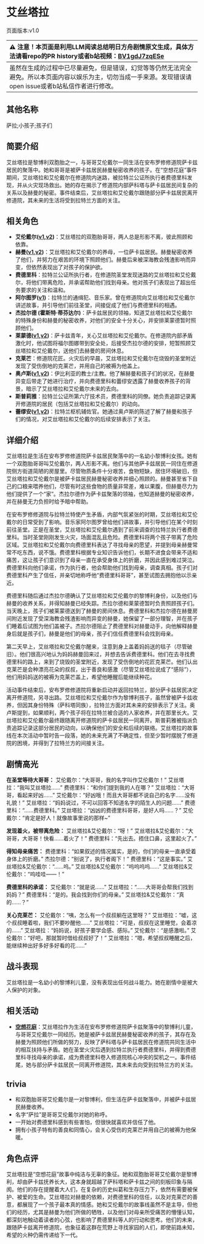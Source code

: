 # 艾丝塔拉
页面版本:v1.0
 

| :warning: 注意！本页面是利用LLM阅读总结明日方舟剧情原文生成，具体方法请看repo的PR history或者b站视频：[BV1gdJ7zqESe](https://www.bilibili.com/video/BV1gdJ7zqESe/)         |
|:----------------------------|
| 虽然在生成的过程中已尽量避免，但是错误，幻觉等等仍然无法完全避免。所以本页面内容以娱乐为主，切勿当成一手来源。发现错误请open issue或者b站私信作者进行修改。|



## 其他名称
萨拉;小孩子;孩子们
## 简要介绍
艾丝塔拉是黎博利双胞胎之一，与哥哥艾伦戴尔一同生活在安布罗修修道院萨卡兹居民的聚落中。她和哥哥是被萨卡兹居民赫曼秘密收养的孩子。在“空想花庭”事件期间，艾丝塔拉和艾伦戴尔在修道院内迷路，被拉特兰公证所执行者费德里科发现，并从火灾现场救出。她的存在揭示了修道院内部萨科塔与萨卡兹居民间复杂的关系以及赫曼的秘密。事件结束后，艾丝塔拉和艾伦戴尔跟随部分萨卡兹居民离开修道院，其未来的生活将受到拉特兰方面的关注。
## 相关角色
-   **艾伦戴尔([v1](extended_char_ai_lun_dai_er.md),[v2](../char_v3/extended_char_ai_lun_dai_er.md))**：艾丝塔拉的双胞胎哥哥，两人总是形影不离，彼此照顾和依靠。
-   **赫曼([v1](extended_char_he_man.md),[v2](../char_v3/extended_char_he_man.md))**：艾丝塔拉和艾伦戴尔的养母，一位萨卡兹居民。赫曼秘密收养了他们，并努力在艰苦的环境下照顾他们。赫曼后来被深海教会残渣影响而异变，但依然表现出了对孩子的保护欲。
-   **费德里科**：拉特兰公证所执行者，在修道院圣堂发现迷路的艾丝塔拉和艾伦戴尔，将他们带离危险，并承诺帮助他们找到母亲。他对孩子们表现出了超出任务要求的关注和温和。
-   **阿尔图罗([v1](extended_char_a_er_tu_luo.md))**：拉特兰的通缉犯、音乐家。曾在修道院向艾丝塔拉和艾伦戴尔讲述故事，并引导他们前往圣堂，间接促成了他们与费德里科的相遇。
-   **杰拉尔德 (霍斯特·蒂芬达尔)**：萨卡兹居民的领袖，知道艾丝塔拉和艾伦戴尔的特殊身份和赫曼的秘密收养，对他们的安全十分关心，并安排莱蒙德暂时照顾他们。
-   **莱蒙德([v1](extended_char_lai_meng_de.md),[v2](../char_v3/extended_char_lai_meng_de.md))**：萨卡兹青年，关心艾丝塔拉和艾伦戴尔。在修道院内部矛盾激化时，他试图将福尔图娜带到安全处，后接受杰拉尔德的安排，短暂照顾艾丝塔拉和艾伦戴尔，送他们去赫曼的房间休息。
-   **克莱芒**：修道院花匠。火灾后的早晨，艾丝塔拉和艾伦戴尔在烧毁的圣堂附近发现了受伤倒地的克莱芒，并用自己的被褥为他盖上。
-   **奥卢斯([v1](extended_char_ao_lu_si.md),[v2](../char_v3/extended_char_ao_lu_si.md))**：伊比利亚的教士/主教。他了解赫曼和孩子们的状况，在赫曼异变后带走了她进行治疗，并向费德里科和蕾缪安透露了赫曼收养孩子的背景，暗示了艾丝塔拉和艾伦戴尔未来的去向。
-   **斯普莉雅**：拉特兰公证所第六厅技术员，费德里科的同僚。她负责追踪记录离开修道院的居民（包括艾丝塔拉和艾伦戴尔）的动向。
-   **蕾缪安([v1](char_4193_lemuen.md),[v2](../char_v3/char_4193_lemuen.md))**：拉特兰枢机辅佐官。她通过奥卢斯的陈述了解了赫曼和孩子们的情况，对艾丝塔拉和艾伦戴尔的后续安排表示了关注。
## 详细介绍
艾丝塔拉是生活在安布罗修修道院萨卡兹居民聚落中的一名幼小黎博利女孩。她有一个双胞胎哥哥叫艾伦戴尔，两人形影不离。他们与其他萨卡兹居民一同住在修道院侧方街道简陋的房屋里。尽管物质条件十分艰苦，食物短缺，居住环境破旧，但艾丝塔拉和艾伦戴尔是被萨卡兹居民赫曼秘密收养并细心照顾的。赫曼甚至省下自己的口粮来喂养他们，尽管有时这些食物的质量非常差，难以果腹，但赫曼尽力为他们提供了一个“家”。杰拉尔德作为萨卡兹聚落的领袖，也知道赫曼的秘密收养，并在赫曼无力负担时给予暗中帮助。

在安布罗修修道院与拉特兰特使产生矛盾，内部气氛紧张的时期，艾丝塔拉和艾伦戴尔的日常受到了影响。音乐家阿尔图罗曾给他们讲故事，并引导他们在某个时刻前往圣堂。正是在圣堂，艾丝塔拉和艾伦戴尔遇到了前来调查的拉特兰执行者费德里科。当时圣堂刚刚发生火灾，场面混乱且危险。费德里科将两个孩子带离了危险区域。艾丝塔拉和艾伦戴尔向费德里科表达了寻找母亲的愿望，并提到母亲赫曼常常不吃东西，说不饿。费德里科根据专业知识告诉他们，长期不进食会带来不适和痛苦，这让孩子们意识到了母亲一直在承受身体上的折磨，并因此感到难过哭泣。费德里科向他们承诺，作为执行者，他会帮助他们找到母亲，调查真相。孩子们对费德里科产生了信任，并亲切地称呼他“费德里科哥哥”，甚至试图去拥抱他以示亲近。

费德里科随后通过杰拉尔德确认了艾丝塔拉和艾伦戴尔的黎博利身份，以及他们与赫曼的收养关系，并得知赫曼已经失踪。杰拉尔德和莱蒙德暂时负责照顾孩子们。当天晚上，孩子们被莱蒙德送到了赫曼的房间休息。费德里科和杰拉尔德在赫曼房间附近发现了受深海教会残渣影响而异变的赫曼，她保留了一部分理智，并在孩子们睡着后试图为他们盖被子。杰拉尔德阻止了费德里科对赫曼动手，向他解释赫曼身后就是孩子们，赫曼是他们的母亲，孩子们信任费德里科会找到母亲。

第二天早上，艾丝塔拉和艾伦戴尔醒来，注意到身上盖着妈妈送的毯子（尽管破旧）。他们很高兴地认为妈妈赫曼回来过，并想去告诉费德里科。他们在去寻找费德里科的路上，来到了烧毁的圣堂附近，发现了受伤倒地的花匠克莱芒。他们认出克莱芒是会种漂亮花朵的叔叔，出于善良和感激（尽管艾丝塔拉说成了“感际”），他们用妈妈送的被褥为克莱芒盖上，希望他睡醒后能继续种花。

活动事件结束后，安布罗修修道院将重新启动并返回拉特兰，部分萨卡兹居民决定离开修道院，另寻出路。艾丝塔拉和艾伦戴尔作为黎博利孩子，虽然曾被萨卡兹收养，但因其身份特殊（萨科塔同族），拉特兰方面对其未来的安排表示了关注。奥卢斯提到，如果顺利，两个孩子将在拉特兰被合适的人家收养，并在那里长大。艾丝塔拉和艾伦戴尔最终跟随离开修道院的萨卡兹居民一同离开。斯普莉雅被指派负责追踪记录这部分居民的动向，以确保他们的安全和后续的联络。艾丝塔拉的故事线在本次活动中暂时告一段落，她的未来充满了不确定性，但至少暂时摆脱了修道院的困境，并得到了拉特兰方的间接关注。
## 剧情高光
**在圣堂等待大哥哥：**
艾伦戴尔：“大哥哥，我的名字叫作艾伦戴尔！”
艾丝塔拉：“我叫艾丝塔拉......”
费德里科：“和你们提到我的人在哪？”
艾丝塔拉：“大哥哥，看起来好凶......”
艾伦戴尔：“好凶哦！而且大哥哥都不说自己的名字......没有礼貌！”
艾丝塔拉：“妈妈说过，不可以回答不知道名字的陌生人的问题......”
费德里科：“......费德里科。”
艾丝塔拉：“凶凶的费德里科哥哥，是好人吗......？”
艾伦戴尔：“肯定是好人！就像故事里说的那样~”

**发现着火，被带离危险：**
艾丝塔拉&艾伦戴尔：“呀！”
艾丝塔拉&艾伦戴尔：“大哥哥，大哥哥！快看......着火了！”
费德里科：“先出去。捂住口鼻，这里起火了。”

**得知母亲痛苦：**
费德里科：“如果叙述的情况属实，是的，你们的母亲一直承受着身体上的折磨。”
杰拉尔德：“别说了，执行者阁下！”
费德里科：“这是事实。”
艾丝塔拉&艾伦戴尔：“......呜。”
艾丝塔拉&艾伦戴尔：“呜呜呜呜......”
艾丝塔拉&艾伦戴尔：“呜哇哇——！”

**费德里科的承诺：**
艾伦戴尔：“就是说......”
艾丝塔拉：“......大哥哥会帮我们找到妈妈？”
费德里科：“是的。我会找到你们的母亲。”
艾丝塔拉&艾伦戴尔：“真的......？”

**关心克莱芒：**
艾伦戴尔：“咦，怎么有一个叔叔躺在这里呀？”
艾丝塔拉：“嘘，这个叔叔睡着啦，我们不要吵醒他......”
艾丝塔拉：“可是，叔叔在这里睡觉，会着凉的......”
艾丝塔拉：“妈妈说，好孩子要学会感、感际。”
艾伦戴尔：“是感激啦。”
艾伦戴尔：“好吧，那就暂时借给叔叔好了！”
艾丝塔拉：“嗯，希望叔叔睡醒之后，能继续种出好多好多好看的花......”
## 战斗表现
艾丝塔拉是一名幼小的黎博利儿童，没有表现出任何战斗能力。她在剧情中是被大人保护的对象。
## 相关活动
-   **[空想花庭](../stories/act26side.md)**：艾丝塔拉作为生活在安布罗修修道院萨卡兹聚落中的黎博利儿童，与哥哥艾伦戴尔一同经历。她是被萨卡兹居民赫曼秘密收养的孩子，其存在及赫曼为照顾他们所做的努力，反映了萨科塔与萨卡兹居民在修道院共同生活中的相互扶持与矛盾。她在圣堂火灾后遇到拉特兰执行者费德里科，并得到费德里科寻找母亲的承诺，成为费德里科卷入修道院核心冲突的契机之一。事件结尾，她与部分萨卡兹居民一同离开修道院，其未来去向受到拉特兰方的关注。
## trivia
*   和双胞胎哥哥艾伦戴尔是一对黎博利，但生活在萨卡兹聚落中，并被萨卡兹居民赫曼收养。
*   名字“萨拉”是哥哥艾伦戴尔对她的称呼。
*   一开始对费德里科感到有些害怕，但很快就喜欢并信任了他。
*   拥有小孩子特有的善良和同情心，会关心受伤的克莱芒并用自己的被褥为他保暖。
## 角色点评
艾丝塔拉是“空想花庭”故事中纯洁与无辜的象征。她和双胞胎哥哥艾伦戴尔是黎博利，却由萨卡兹抚养长大，这本身就超越了萨科塔和萨卡兹之间的刻板印象与隔阂。他们的存在提醒着大人们，在复杂的历史纠葛和生存压力下，依然有需要被保护、被爱的生命。艾丝塔拉对赫曼的依赖，对费德里科的信任，以及对克莱芒的善意，都展现了一个孩子最本真的情感。她和艾伦戴尔的故事线虽然不是主导，但他们的经历，尤其是赫曼为他们所做的牺牲，以及他们对母亲所受痛苦的懵懂认知，都深刻地触动着读者的心弦，也影响了费德里科等人的行动和思考。他们的未来，跟随萨卡兹离开修道院，也象征着这群在荒野上寻找家园的人们，即使前路未知，希望的火种仍需传递给下一代。